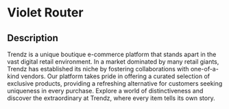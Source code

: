 # Violet Router

## Description

Trendz is a unique boutique e-commerce platform that stands apart in the vast digital retail environment. In a market dominated by many retail giants, Trendz has established its niche by fostering collaborations with one-of-a-kind vendors. Our platform takes pride in offering a curated selection of exclusive products, providing a refreshing alternative for customers seeking uniqueness in every purchase. Explore a world of distinctiveness and discover the extraordinary at Trendz, where every item tells its own story. 